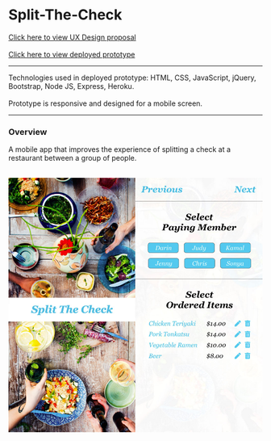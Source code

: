# Split-The-Check

[Click here to view UX Design proposal](https://github.com/makicoding/Split-The-Check/blob/master/Presentation%20Deck/Split%20The%20Check%20App%20Presentation%20v3.pdf)
<br></br>
[Click here to view deployed prototype](https://aqueous-bayou-95081.herokuapp.com/)
***

Technologies used in deployed prototype: HTML, CSS, JavaScript, jQuery, Bootstrap, Node JS, Express, Heroku. 
<br></br>
Prototype is responsive and designed for a mobile screen. 

***
### Overview
A mobile app that improves the experience of splitting a check at a restaurant between a group of people. 
<br></br>

![Screenshot](https://raw.githubusercontent.com/makicoding/Split-The-Check/master/screenshot/sRGB_1000px_SplitTheCheck_Thumbnail.jpg)



